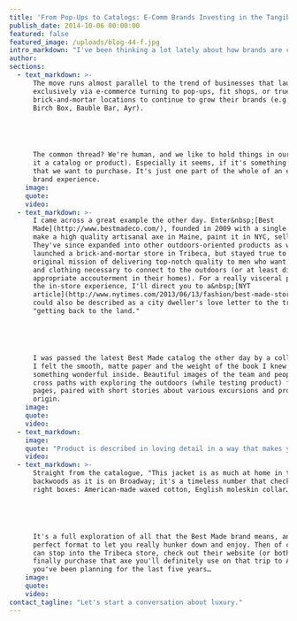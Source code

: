 ```yaml
---
title: 'From Pop-Ups to Catalogs: E-Comm Brands Investing in the Tangible'
publish_date: 2014-10-06 00:00:00
featured: false
featured_image: /uploads/blog-44-f.jpg
intro_markdown: "I've been thinking a lot lately about how brands are continuing to invest or reinvest in the catalog portion of their business because of the correlating uptick in sales (as has the Wall Street Journal): Restoration Hardware (with a whopping 13 volume mailing), Bonobos, J. Crew.​"
author:
sections:
  - text_markdown: >-
      The move runs almost parallel to the trend of businesses that launched
      exclusively via e-commerce turning to pop-ups, fit shops, or true
      brick-and-mortar locations to continue to grow their brands (e.g. Everlane,
      Birch Box, Bauble Bar, Ayr).





      The common thread? We're human, and we like to hold things in our hands (be
      it a catalog or product). Especially it seems, if it's something of quality
      that we want to purchase. It's just one part of the whole of an effective
      brand experience.​
    image:
    quote:
    video:
  - text_markdown: >-
      I came across a great example the other day. Enter&nbsp;[Best
      Made](http://www.bestmadeco.com/), founded in 2009 with a single mission:
      make a high quality artisanal axe in Maine, paint it in NYC, sell online.
      They've since expanded into other outdoors-oriented products as well as
      launched a brick-and-mortar store in Tribeca, but stayed true to their
      original mission of delivering top-notch quality to men who want the tools
      and clothing necessary to connect to the outdoors (or at least display the
      appropriate accouterment in their homes). For a really visceral portrait of
      the in-store experience, I'll direct you to a&nbsp;[NYT
      article](http://www.nytimes.com/2013/06/13/fashion/best-made-store-opens-in-manhattan.html?_r=0)&nbsp;that
      could also be described as a city dweller's love letter to the trappings of
      "getting back to the land."





      I was passed the latest Best Made catalog the other day by a colleague. As
      I felt the smooth, matte paper and the weight of the book I knew there was
      something wonderful inside. Beautiful images of the team and people they
      cross paths with exploring the outdoors (while testing product) flood
      pages, paired with short stories about various excursions and product
      origin.​
    image:
    quote:
    video:
  - text_markdown:
    image:
    quote: "Product is described in loving detail in a way that makes you sure whoever wrote the description couldn't resist the purchase themselves"
    video:
  - text_markdown: >-
      Straight from the catalogue, "This jacket is as much at home in the
      backwoods as it is on Broadway; it's a timeless number that checks all the
      right boxes: American-made waxed cotton, English moleskin collar…"





      It's a full exploration of all that the Best Made brand means, and it's the
      perfect format to let you really hunker down and enjoy. Then of course, you
      can stop into the Tribeca store, check out their website (or both), and
      finally purchase that axe you'll definitely use on that trip to Alaska
      you've been planning for the last five years…​
    image:
    quote:
    video:
contact_tagline: "Let's start a conversation about luxury."
---
```



